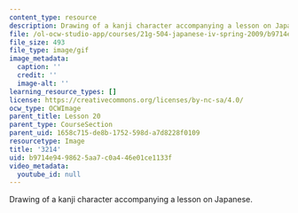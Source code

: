 ```yaml
---
content_type: resource
description: Drawing of a kanji character accompanying a lesson on Japanese.
file: /ol-ocw-studio-app/courses/21g-504-japanese-iv-spring-2009/b9714e9498625aa7c0a446e01ce1133f_3214.gif
file_size: 493
file_type: image/gif
image_metadata:
  caption: ''
  credit: ''
  image-alt: ''
learning_resource_types: []
license: https://creativecommons.org/licenses/by-nc-sa/4.0/
ocw_type: OCWImage
parent_title: Lesson 20
parent_type: CourseSection
parent_uid: 1658c715-de8b-1752-598d-a7d8228f0109
resourcetype: Image
title: '3214'
uid: b9714e94-9862-5aa7-c0a4-46e01ce1133f
video_metadata:
  youtube_id: null
---
```

Drawing of a kanji character accompanying a lesson on Japanese.